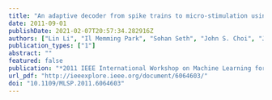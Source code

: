 ```yaml
---
title: "An adaptive decoder from spike trains to micro-stimulation using kernel least-mean-squares (KLMS)"
date: 2011-09-01
publishDate: 2021-02-07T20:57:34.282916Z
authors: ["Lin Li", "Il Memming Park", "Sohan Seth", "John S. Choi", "Joseph T. Francis", "Justin C. Sanchez", "Jose C. Principe"]
publication_types: ["1"]
abstract: ""
featured: false
publication: "*2011 IEEE International Workshop on Machine Learning for Signal Processing*"
url_pdf: "http://ieeexplore.ieee.org/document/6064603/"
doi: "10.1109/MLSP.2011.6064603"
---
```


